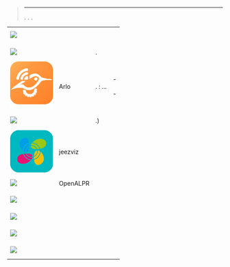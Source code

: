 
# 


>****
>. . .
> [](https://market.jeedom.com/index.php?v=d&p=market&type=plugin&categorie=security) 


| | | | |
|--- | --- | --- | ---|
|<img src="Diagral_eOne/Diagral_eOne_icon.png" class="pluginLogo" width="100" />|||[](https://mguyard.github.io/Jeedom-Diagral_eOne/de_DE/)<br/>[](https://market.jeedom.com/index.php?v=d&p=market_display&id=3820)<br/>[](https://mguyard.github.io/Jeedom-Diagral_eOne/de_DE/changelog)|
|<img src="QRacces/QRacces_icon.png" class="pluginLogo" width="100" />||.|[](http://mika-nt28.github.io/Documentations/QRacces/fr_FR)<br/>[](https://market.jeedom.com/index.php?v=d&p=market_display&id=3758)<br/>[](https://mika-nt28.github.io/Documentations/QRacces/de_DE/changelog)|
|<img src="arlo/arlo_icon.png" class="pluginLogo" width="100" />|Arlo|. : ...|[](https://mips2648.github.io/jeedom-plugins-docs/arlo/de_DE/) - [](https://mips2648.github.io/jeedom-plugins-docs/arlo/de_DE/)<br/>[](https://market.jeedom.com/index.php?v=d&p=market_display&id=3708)<br/>[](https://mips2648.github.io/jeedom-plugins-docs/arlo/de_DE/changelog) - [](https://mips2648.github.io/jeedom-plugins-docs/arlo/de_DE/changelog)|
|<img src="facerecognition/facerecognition_icon.png" class="pluginLogo" width="100" />||.)|[](http://mika-nt28.github.io/Documentations/facerecognition/de_DE/)<br/>[](https://market.jeedom.com/index.php?v=d&p=market_display&id=3863)<br/>[](https://mika-nt28.github.io/Documentations/facerecognition/de_DE/changelog)|
|<img src="jeezviz/jeezviz_icon.png" class="pluginLogo" width="100" />|jeezviz||[](https://famille-ozaer.github.io/jeezviz/de_DE/index.md)<br/>[](https://market.jeedom.com/index.php?v=d&p=market_display&id=4063)<br/>[](https://famille-ozaer.github.io/jeezviz/de_DE/changelog.html)|
|<img src="openalpr/openalpr_icon.png" class="pluginLogo" width="100" />|OpenALPR||[](https://mika-nt28.github.io/Documentations/openalpr/fr_FR)<br/>[](https://market.jeedom.com/index.php?v=d&p=market_display&id=1613)<br/>[](https://mika-nt28.github.io/Documentations/openalpr/de_DE/changelog)|
|<img src="seniorcarealertbt/seniorcarealertbt_icon.png" class="pluginLogo" width="100" />|||[](https://agp42.github.io/seniorcarealertbt/de_DE/)<br/>[](https://market.jeedom.com/index.php?v=d&p=market_display&id=3948)<br/>[](https://agp42.github.io/seniorcarealertbt/de_DE/changelog)|
|<img src="seniorcarecomfortsecurity/seniorcarecomfortsecurity_icon.png" class="pluginLogo" width="100" />|||[](https://agp42.github.io/seniorcarecomfortsecurity/de_DE/)<br/>[](https://market.jeedom.com/index.php?v=d&p=market_display&id=3972)<br/>[](https://agp42.github.io/seniorcarecomfortsecurity/de_DE/changelog)|
|<img src="seniorcareinactivity/seniorcareinactivity_icon.png" class="pluginLogo" width="100" />|||[](https://agp42.github.io/seniorcareinactivity/de_DE/)<br/>[](https://market.jeedom.com/index.php?v=d&p=market_display&id=3947)<br/>[](https://agp42.github.io/seniorcareinactivity/de_DE/changelog)|
|<img src="verisure/verisure_icon.png" class="pluginLogo" width="100" />|||[](https://xav-74.github.io/verisure/de_DE/)<br/>[](https://market.jeedom.com/index.php?v=d&p=market_display&id=3997)<br/>[](https://xav-74.github.io/verisure/de_DE/changelog)|

